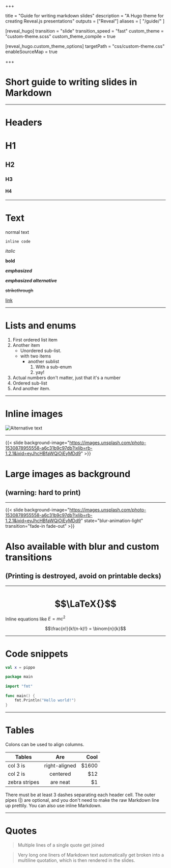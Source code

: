  
+++

title = "Guide for writing markdown slides"
description = "A Hugo theme for creating Reveal.js presentations"
outputs = ["Reveal"]
aliases = [
    "/guide/"
]

[reveal_hugo]
transition = "slide"
transition_speed = "fast"
custom_theme = "custom-theme.scss"
custom_theme_compile = true

[reveal_hugo.custom_theme_options]
targetPath = "css/custom-theme.css"
enableSourceMap = true

+++

# Short guide to writing slides in Markdown

---

# Headers

# H1
## H2
### H3
#### H4

---

# Text

normal text

`inline code`

*italic*

**bold**

**_emphasized_**

*__emphasized alternative__*

~~strikethrough~~

[link](http://www.google.com)

---

# Lists and enums

1. First ordered list item
1. Another item
    * Unordered sub-list.
    * with two items
        * another sublist
            1. With a sub-enum
            1. yay!
1. Actual numbers don't matter, just that it's a number
  1. Ordered sub-list
1. And another item.

---

# Inline images

![Alternative text](https://images.unsplash.com/photo-1530878955558-a6c31b9c97db?ixlib=rb-1.2.1&ixid=eyJhcHBfaWQiOjEyMDd9)

---

{{< slide background-image="https://images.unsplash.com/photo-1530878955558-a6c31b9c97db?ixlib=rb-1.2.1&ixid=eyJhcHBfaWQiOjEyMDd9" >}}

# Large images as background
## (warning: hard to print)

---

{{< slide background-image="https://images.unsplash.com/photo-1530878955558-a6c31b9c97db?ixlib=rb-1.2.1&ixid=eyJhcHBfaWQiOjEyMDd9" state="blur-animation-light"  transition="fade-in fade-out" >}}

# Also available with blur and custom transitions
## (Printing is destroyed, avoid on printable decks)

---

# $$\LaTeX{}$$


Inline equations like $E=mc^2$

$$\frac{n!}{k!(n-k)!} = \binom{n}{k}$$  

---

# Code snippets


```kotlin
val x = pippo
```

```go
package main
 
import "fmt"
 
func main() {
    fmt.Println("Hello world!")
}
```

---

# Tables

Colons can be used to align columns.

| Tables        | Are           | Cool  |
| ------------- |:-------------:| -----:|
| col 3 is      | right-aligned | $1600 |
| col 2 is      | centered      |   $12 |
| zebra stripes | are neat      |    $1 |

There must be at least 3 dashes separating each header cell.
The outer pipes (|) are optional, and you don't need to make the 
raw Markdown line up prettily. You can also use inline Markdown.

---

# Quotes

> Multiple
> lines
> of
> a
> single
> quote
> get
> joined

> Very long one liners of Markdown text automatically get broken into a multiline quotation, which is then rendered in the slides.
